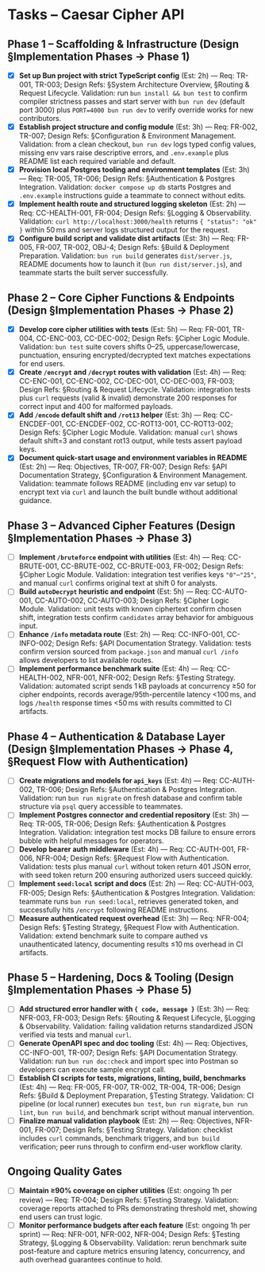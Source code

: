 # Tasks – Caesar Cipher API

## Phase 1 – Scaffolding & Infrastructure (Design §Implementation Phases → Phase 1)
- [x] **Set up Bun project with strict TypeScript config** (Est: 2h) — Req: TR-001, TR-003; Design Refs: §System Architecture Overview, §Routing & Request Lifecycle. Validation: run `bun install && bun test` to confirm compiler strictness passes and start server with `bun run dev` (default port 3000) plus `PORT=4000 bun run dev` to verify override works for new contributors.
- [x] **Establish project structure and config module** (Est: 3h) — Req: FR-002, TR-007; Design Refs: §Configuration & Environment Management. Validation: from a clean checkout, `bun run dev` logs typed config values, missing env vars raise descriptive errors, and `.env.example` plus README list each required variable and default.
- [x] **Provision local Postgres tooling and environment templates** (Est: 3h) — Req: TR-005, TR-006; Design Refs: §Authentication & Postgres Integration. Validation: `docker compose up db` starts Postgres and `.env.example` instructions guide a teammate to connect without edits.
- [x] **Implement health route and structured logging skeleton** (Est: 2h) — Req: CC-HEALTH-001, FR-004; Design Refs: §Logging & Observability. Validation: `curl http://localhost:3000/health` returns `{ "status": "ok" }` within 50 ms and server logs structured output for the request.
- [x] **Configure build script and validate dist artifacts** (Est: 3h) — Req: FR-005, FR-007, TR-002, OBJ-4; Design Refs: §Build & Deployment Preparation. Validation: `bun run build` generates `dist/server.js`, README documents how to launch it (`bun run dist/server.js`), and teammate starts the built server successfully.

## Phase 2 – Core Cipher Functions & Endpoints (Design §Implementation Phases → Phase 2)
- [x] **Develop core cipher utilities with tests** (Est: 5h) — Req: FR-001, TR-004, CC-ENC-003, CC-DEC-002; Design Refs: §Cipher Logic Module. Validation: `bun test` suite covers shifts 0–25, uppercase/lowercase, punctuation, ensuring encrypted/decrypted text matches expectations for end users.
- [x] **Create `/encrypt` and `/decrypt` routes with validation** (Est: 4h) — Req: CC-ENC-001, CC-ENC-002, CC-DEC-001, CC-DEC-003, FR-003; Design Refs: §Routing & Request Lifecycle. Validation: integration tests plus `curl` requests (valid & invalid) demonstrate 200 responses for correct input and 400 for malformed payloads.
- [x] **Add `/encode` default shift and `/rot13` helper** (Est: 3h) — Req: CC-ENCDEF-001, CC-ENCDEF-002, CC-ROT13-001, CC-ROT13-002; Design Refs: §Cipher Logic Module. Validation: manual `curl` shows default shift=3 and constant rot13 output, while tests assert payload keys.
- [x] **Document quick-start usage and environment variables in README** (Est: 2h) — Req: Objectives, TR-007, FR-007; Design Refs: §API Documentation Strategy, §Configuration & Environment Management. Validation: teammate follows README (including env var setup) to encrypt text via `curl` and launch the built bundle without additional guidance.

## Phase 3 – Advanced Cipher Features (Design §Implementation Phases → Phase 3)
- [ ] **Implement `/bruteforce` endpoint with utilities** (Est: 4h) — Req: CC-BRUTE-001, CC-BRUTE-002, CC-BRUTE-003, FR-002; Design Refs: §Cipher Logic Module. Validation: integration test verifies keys `"0"`–`"25"`, and manual `curl` confirms original text at shift 0 for analysts.
- [ ] **Build `autoDecrypt` heuristic and endpoint** (Est: 5h) — Req: CC-AUTO-001, CC-AUTO-002, CC-AUTO-003; Design Refs: §Cipher Logic Module. Validation: unit tests with known ciphertext confirm chosen shift, integration tests confirm `candidates` array behavior for ambiguous input.
- [ ] **Enhance `/info` metadata route** (Est: 2h) — Req: CC-INFO-001, CC-INFO-002; Design Refs: §API Documentation Strategy. Validation: tests confirm version sourced from `package.json` and manual `curl /info` allows developers to list available routes.
- [ ] **Implement performance benchmark suite** (Est: 4h) — Req: CC-HEALTH-002, NFR-001, NFR-002; Design Refs: §Testing Strategy. Validation: automated script sends 1 kB payloads at concurrency ≥50 for cipher endpoints, records average/95th-percentile latency <100 ms, and logs `/health` response times <50 ms with results committed to CI artifacts.

## Phase 4 – Authentication & Database Layer (Design §Implementation Phases → Phase 4, §Request Flow with Authentication)
- [ ] **Create migrations and models for `api_keys`** (Est: 4h) — Req: CC-AUTH-002, TR-006; Design Refs: §Authentication & Postgres Integration. Validation: run `bun run migrate` on fresh database and confirm table structure via `psql` query accessible to teammates.
- [ ] **Implement Postgres connector and credential repository** (Est: 3h) — Req: TR-005, TR-006; Design Refs: §Authentication & Postgres Integration. Validation: integration test mocks DB failure to ensure errors bubble with helpful messages for operators.
- [ ] **Develop bearer auth middleware** (Est: 4h) — Req: CC-AUTH-001, FR-006, NFR-004; Design Refs: §Request Flow with Authentication. Validation: tests plus manual `curl` without token return 401 JSON error, with seed token return 200 ensuring authorized users succeed quickly.
- [ ] **Implement `seed:local` script and docs** (Est: 2h) — Req: CC-AUTH-003, FR-005; Design Refs: §Authentication & Postgres Integration. Validation: teammate runs `bun run seed:local`, retrieves generated token, and successfully hits `/encrypt` following README instructions.
- [ ] **Measure authenticated request overhead** (Est: 3h) — Req: NFR-004; Design Refs: §Testing Strategy, §Request Flow with Authentication. Validation: extend benchmark suite to compare authed vs unauthenticated latency, documenting results ≤10 ms overhead in CI artifacts.

## Phase 5 – Hardening, Docs & Tooling (Design §Implementation Phases → Phase 5)
- [ ] **Add structured error handler with `{ code, message }`** (Est: 3h) — Req: NFR-003, FR-003; Design Refs: §Routing & Request Lifecycle, §Logging & Observability. Validation: failing validation returns standardized JSON verified via tests and manual `curl`.
- [ ] **Generate OpenAPI spec and doc tooling** (Est: 4h) — Req: Objectives, CC-INFO-001, TR-007; Design Refs: §API Documentation Strategy. Validation: run `bun run doc:check` and import spec into Postman so developers can execute sample encrypt call.
- [ ] **Establish CI scripts for tests, migrations, linting, build, benchmarks** (Est: 4h) — Req: FR-005, FR-007, TR-002, TR-004, TR-006; Design Refs: §Build & Deployment Preparation, §Testing Strategy. Validation: CI pipeline (or local runner) executes `bun test`, `bun run migrate`, `bun run lint`, `bun run build`, and benchmark script without manual intervention.
- [ ] **Finalize manual validation playbook** (Est: 2h) — Req: Objectives, NFR-001, FR-007; Design Refs: §Testing Strategy. Validation: checklist includes `curl` commands, benchmark triggers, and `bun build` verification; peer runs through to confirm end-user workflow clarity.

## Ongoing Quality Gates
- [ ] **Maintain ≥90% coverage on cipher utilities** (Est: ongoing 1h per review) — Req: TR-004; Design Refs: §Testing Strategy. Validation: coverage reports attached to PRs demonstrating threshold met, showing end users can trust logic.
- [ ] **Monitor performance budgets after each feature** (Est: ongoing 1h per sprint) — Req: NFR-001, NFR-002, NFR-004; Design Refs: §Testing Strategy, §Logging & Observability. Validation: rerun benchmark suite post-feature and capture metrics ensuring latency, concurrency, and auth overhead guarantees continue to hold.
